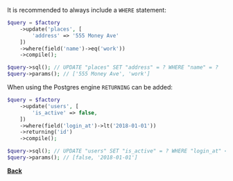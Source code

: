 It is recommended to always include a `WHERE` statement:

```php
$query = $factory
    ->update('places', [
        'address' => '555 Money Ave'
    ])
    ->where(field('name')->eq('work'))
    ->compile();

$query->sql(); // UPDATE "places" SET "address" = ? WHERE "name" = ?
$query->params(); // ['555 Money Ave', 'work']
```

When using the Postgres engine `RETURNING` can be added:

```php
$query = $factory
    ->update('users', [
        'is_active' => false,
    ])
    ->where(field('login_at')->lt('2018-01-01'))
    ->returning('id')
    ->compile();

$query->sql(); // UPDATE "users" SET "is_active" = ? WHERE "login_at" < ? RETURNING "id"
$query->params(); // [false, '2018-01-01']
```

**[Back](../)**
